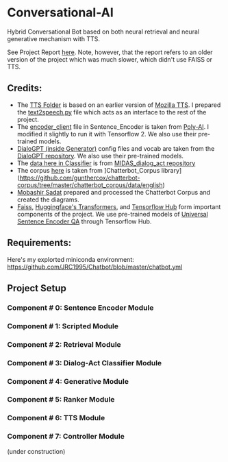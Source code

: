 # Conversational-AI

Hybrid Conversational Bot based on both neural retrieval and neural generative mechanism with TTS. 

See Project Report [here](https://github.com/JRC1995/Chatbot/blob/master/Project%20Report.pdf). Note, however, that the report refers to an older version of the project which was much slower, which didn't use FAISS or TTS. 

## Credits:

* The [TTS Folder](https://github.com/JRC1995/Chatbot/tree/master/TTS) is based on an earlier version of [Mozilla TTS](https://github.com/mozilla/TTS). I prepared the [text2speech.py](https://github.com/JRC1995/Chatbot/blob/master/TTS/text2speech.py) file which acts as an interface to the rest of the project.
* The [encoder_client](https://github.com/JRC1995/Chatbot/blob/master/Sentence_Encoder/encoder_client.py) file in Sentence_Encoder is taken from [Poly-AI](https://github.com/PolyAI-LDN/polyai-models/blob/master/encoder_client.py). I modified it slightly to run it with Tensorflow 2. We also use their pre-trained models. 
* [DialoGPT (inside Generator)](https://github.com/JRC1995/Chatbot/tree/master/Generator/DialoGPT/Configs) config files and vocab are taken from the [DialoGPT repository](https://github.com/microsoft/DialoGPT). We also use their pre-trained models.
* The [data here in Classifier](https://github.com/JRC1995/Chatbot/tree/master/Classifier/data) is from [MIDAS_dialog_act repository](https://github.com/DianDYu/MIDAS_dialog_act)
* The corpus [here](https://github.com/JRC1995/Chatbot/tree/master/Scripted/Chatterbot_Corpus) is taken from ]Chatterbot_Corpus library](https://github.com/gunthercox/chatterbot-corpus/tree/master/chatterbot_corpus/data/english)
* [Mobashir Sadat](https://www.linkedin.com/in/mobashir-sadat-2b32a3112/) prepared and processed the Chatterbot Corpus and created the diagrams. 
* [Faiss](https://github.com/facebookresearch/faiss), [Huggingface's Transformers](https://github.com/huggingface/transformers), and [Tensorflow Hub](https://www.tensorflow.org/hub/overview) form important components of the project. We use pre-trained models of [Universal Sentence Encoder QA](https://tfhub.dev/google/universal-sentence-encoder-multilingual-qa/3) through Tensorflow Hub.

## Requirements:

Here's my explorted miniconda environment: https://github.com/JRC1995/Chatbot/blob/master/chatbot.yml

## Project Setup

### Component # 0: Sentence Encoder Module
### Component # 1: Scripted Module
### Component # 2: Retrieval Module
### Component # 3: Dialog-Act Classifier Module
### Component # 4: Generative Module
### Component # 5: Ranker Module
### Component # 6: TTS Module
### Component # 7: Controller Module


(under construction)
